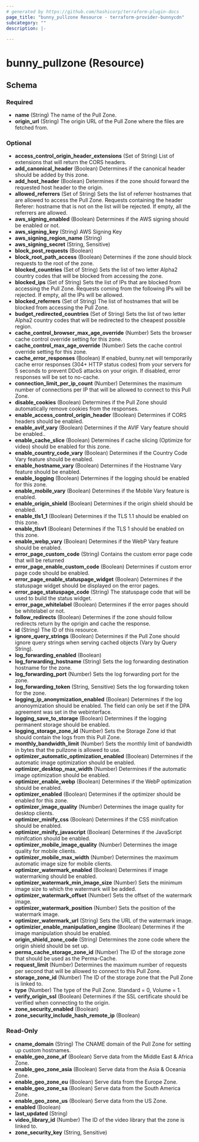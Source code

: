 ```yaml
---
# generated by https://github.com/hashicorp/terraform-plugin-docs
page_title: "bunny_pullzone Resource - terraform-provider-bunnycdn"
subcategory: ""
description: |-
  
---
```


# bunny_pullzone (Resource)





<!-- schema generated by tfplugindocs -->
## Schema

### Required

- **name** (String) The name of the Pull Zone.
- **origin_url** (String) The origin URL of the Pull Zone where the files are fetched from.

### Optional

- **access_control_origin_header_extensions** (Set of String) List of extensions that will return the CORS headers.
- **add_canonical_header** (Boolean) Determines if the canonical header should be added by this zone.
- **add_host_header** (Boolean) Determines if the zone should forward the requested host header to the origin.
- **allowed_referrers** (Set of String) Sets the list of referrer hostnames that are allowed to access the Pull Zone. Requests containing the header Referer: hostname that is not on the list will be rejected. If empty, all the referrers are allowed.
- **aws_signing_enabled** (Boolean) Determines if the AWS signing should be enabled or not.
- **aws_signing_key** (String) AWS Signing Key
- **aws_signing_region_name** (String)
- **aws_signing_secret** (String, Sensitive)
- **block_post_requests** (Boolean)
- **block_root_path_access** (Boolean) Determines if the zone should block requests to the root of the zone.
- **blocked_countries** (Set of String) Sets the list of two letter Alpha2 country codes that will be blocked from accessing the zone.
- **blocked_ips** (Set of String) Sets the list of IPs that are blocked from accessing the Pull Zone. Requests coming from the following IPs will be rejected. If empty, all the IPs will be allowed.
- **blocked_referrers** (Set of String) The list of hostnames that will be blocked from accessing the Pull Zone.
- **budget_redirected_countries** (Set of String) Sets the list of two letter Alpha2 country codes that will be redirected to the cheapest possible region.
- **cache_control_browser_max_age_override** (Number) Sets the browser cache control override setting for this zone.
- **cache_control_max_age_override** (Number) Sets the cache control override setting for this zone.
- **cache_error_responses** (Boolean) If enabled, bunny.net will temporarily cache error responses (304+ HTTP status codes) from your servers for 5 seconds to prevent DDoS attacks on your origin.
If disabled, error responses will be set to no-cache.
- **connection_limit_per_ip_count** (Number) Determines the maximum number of connections per IP that will be allowed to connect to this Pull Zone.
- **disable_cookies** (Boolean) Determines if the Pull Zone should automatically remove cookies from the responses.
- **enable_access_control_origin_header** (Boolean) Determines if CORS headers should be enabled.
- **enable_avif_vary** (Boolean) Determines if the AVIF Vary feature should be enabled..
- **enable_cache_slice** (Boolean) Determines if cache slicing (Optimize for video) should be enabled for this zone.
- **enable_country_code_vary** (Boolean) Determines if the Country Code Vary feature should be enabled.
- **enable_hostname_vary** (Boolean) Determines if the Hostname Vary feature should be enabled.
- **enable_logging** (Boolean) Determines if the logging should be enabled for this zone.
- **enable_mobile_vary** (Boolean) Determines if the Mobile Vary feature is enabled.
- **enable_origin_shield** (Boolean) Determines if the origin shield should be enabled.
- **enable_tls1_1** (Boolean) Determines if the TLS 1.1 should be enabled on this zone.
- **enable_tlsv1** (Boolean) Determines if the TLS 1 should be enabled on this zone.
- **enable_webp_vary** (Boolean) Determines if the WebP Vary feature should be enabled.
- **error_page_custom_code** (String) Contains the custom error page code that will be returned
- **error_page_enable_custom_code** (Boolean) Determines if custom error page code should be enabled.
- **error_page_enable_statuspage_widget** (Boolean) Determines if the statuspage widget should be displayed on the error pages.
- **error_page_statuspage_code** (String) The statuspage code that will be used to build the status widget.
- **error_page_whitelabel** (Boolean) Determines if the error pages should be whitelabel or not.
- **follow_redirects** (Boolean) Determines if the zone should follow redirects return by the oprigin and cache the response.
- **id** (String) The ID of this resource.
- **ignore_query_strings** (Boolean) Determines if the Pull Zone should ignore query strings when serving cached objects (Vary by Query String).
- **log_forwarding_enabled** (Boolean)
- **log_forwarding_hostname** (String) Sets the log forwarding destination hostname for the zone.
- **log_forwarding_port** (Number) Sets the log forwarding port for the zone.
- **log_forwarding_token** (String, Sensitive) Sets the log forwarding token for the zone.
- **logging_ip_anonymization_enabled** (Boolean) Determines if the log anonoymization should be enabled. The field can only be set if the DPA agreement was set in the webinterface.
- **logging_save_to_storage** (Boolean) Determines if the logging permanent storage should be enabled.
- **logging_storage_zone_id** (Number) Sets the Storage Zone id that should contain the logs from this Pull Zone.
- **monthly_bandwidth_limit** (Number) Sets the monthly limit of bandwidth in bytes that the pullzone is allowed to use.
- **optimizer_automatic_optimization_enabled** (Boolean) Determines if the automatic image optimization should be enabled.
- **optimizer_desktop_max_width** (Number) Determines if the automatic image optimization should be enabled.
- **optimizer_enable_webp** (Boolean) Determines if the WebP optimization should be enabled.
- **optimizer_enabled** (Boolean) Determines if the optimizer should be enabled for this zone.
- **optimizer_image_quality** (Number) Determines the image quality for desktop clients.
- **optimizer_minify_css** (Boolean) Determines if the CSS minifcation should be enabled.
- **optimizer_minify_javascript** (Boolean) Determines if the JavaScript minifcation should be enabled.
- **optimizer_mobile_image_quality** (Number) Determines the image quality for mobile clients.
- **optimizer_mobile_max_width** (Number) Determines the maximum automatic image size for mobile clients.
- **optimizer_watermark_enabled** (Boolean) Determines if image watermarking should be enabled.
- **optimizer_watermark_min_image_size** (Number) Sets the minimum image size to which the watermark will be added.
- **optimizer_watermark_offset** (Number) Sets the offset of the watermark image.
- **optimizer_watermark_position** (Number) Sets the position of the watermark image.
- **optimizer_watermark_url** (String) Sets the URL of the watermark image.
- **optimizier_enable_manipulation_engine** (Boolean) Determines if the image manipulation should be enabled.
- **origin_shield_zone_code** (String) Determines the zone code where the origin shield should be set up.
- **perma_cache_storage_zone_id** (Number) The ID of the storage zone that should be used as the Perma-Cache.
- **request_limit** (Number) Determines the maximum number of requests per second that will be allowed to connect to this Pull Zone.
- **storage_zone_id** (Number) The ID of the storage zone that the Pull Zone is linked to.
- **type** (Number) The type of the Pull Zone. Standard = 0, Volume = 1.
- **verify_origin_ssl** (Boolean) Determines if the SSL certificate should be verified when connecting to the origin.
- **zone_security_enabled** (Boolean)
- **zone_security_include_hash_remote_ip** (Boolean)

### Read-Only

- **cname_domain** (String) The CNAME domain of the Pull Zone for setting up custom hostnames.
- **enable_geo_zone_af** (Boolean) Serve data from the Middle East & Africa Zone.
- **enable_geo_zone_asia** (Boolean) Serve data from the Asia & Oceania Zone.
- **enable_geo_zone_eu** (Boolean) Serve data from the Europe Zone.
- **enable_geo_zone_sa** (Boolean) Serve data from the South America Zone.
- **enable_geo_zone_us** (Boolean) Serve data from the US Zone.
- **enabled** (Boolean)
- **last_updated** (String)
- **video_library_id** (Number) The ID of the video library that the zone is linked to.
- **zone_security_key** (String, Sensitive)


